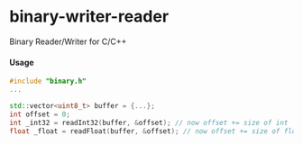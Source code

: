 # binary-writer-reader
Binary Reader/Writer for C/C++

#### Usage
```C++
#include "binary.h"
...

std::vector<uint8_t> buffer = {...};
int offset = 0;
int _int32 = readInt32(buffer, &offset); // now offset += size of int
float _float = readFloat(buffer, &offset); // now offset += size of float
```
